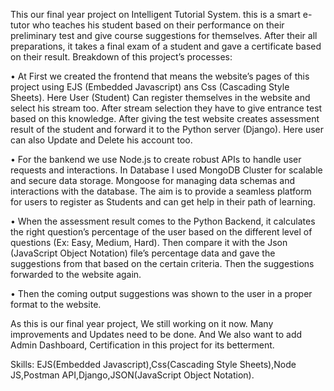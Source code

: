This our final year project on Intelligent Tutorial System. this is a smart e-tutor who teaches his student based on their performance on their preliminary test and give course suggestions for themselves. After their all preparations, it takes a final exam of a student and gave a certificate based on their result. Breakdown of this project’s processes: 

•	At First we created the frontend that means the website’s pages of this project using EJS (Embedded Javascript) ans Css (Cascading Style Sheets). Here User (Student) Can register themselves in the website and select his stream too. After stream selection they have to give entrance test based on this knowledge. After giving the test website creates assessment result of the student and forward it to the Python server (Django). Here user can also Update and Delete his account too.

•	For the bankend we use Node.js to create robust APIs to handle user requests and interactions. In Database I used MongoDB Cluster for scalable and secure data storage. Mongoose for managing data schemas and interactions with the database. The aim is to provide a seamless platform for users to register as Students and can get help in their path of learning.

•	When the assessment result comes to the Python Backend, it calculates the right question’s percentage of the user based on the different level of questions (Ex: Easy, Medium, Hard). Then compare it with the Json (JavaScript Object Notation) file’s percentage data and gave the suggestions from that based on the certain criteria. Then the suggestions forwarded to the website again.  

•	Then the coming output suggestions was shown to the user in a proper format to the website.

As this is our final year project, We still working on it now. Many improvements and Updates need to be done. And We also want to add Admin Dashboard, Certification in this project for its betterment.

Skills: EJS(Embedded Javascript),Css(Cascading Style Sheets),Node JS,Postman API,Django,JSON(JavaScript Object Notation).
